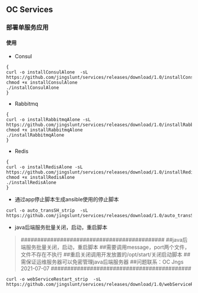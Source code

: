 ## OC Services
### 部署单服务应用

#### 使用
- Consul 
```shell 
{
curl -o installConsulAlone  -sL https://github.com/jingslunt/services/releases/download/1.0/installConsulAlone
chmod +x installConsulAlone
./installConsulAlone
}
```

- Rabbitmq 

```shell
{
curl -o installRabbitmqAlone -sL https://github.com/jingslunt/services/releases/download/1.0/installRabbitmqAlone
chmod +x installRabbitmqAlone
./installRabbitmqAlone
}
```

- Redis
```shell
{
curl -o installRedisAlone -sL https://github.com/jingslunt/services/releases/download/1.0/installRedisAlone
chmod +x installRedisAlone
./installRedisAlone
}
```

- 通过app停止脚本生成ansible使用的停止脚本
```
curl -o auto_transSH_strip  -sL https://github.com/jingslunt/services/releases/download/1.0/auto_transSH_strip
```
- java后端服务批量关闭，启动，重启脚本
> ############################################
> ##java后端服务批量关闭，启动，重启脚本
> ##需要调用message，port两个文件，文件不存在不执行
> ##重启关闭调用开发放置的/opt/start/关闭启动脚本
> ##需保证运维服务器可以免密管理java后端服务器
> ##问题联系：OC Jngs  2021-07-07
> ########################################### 
```
curl -o webServiceRestart_strip  -sL https://github.com/jingslunt/services/releases/download/1.0/webServiceRestart_strip
```
